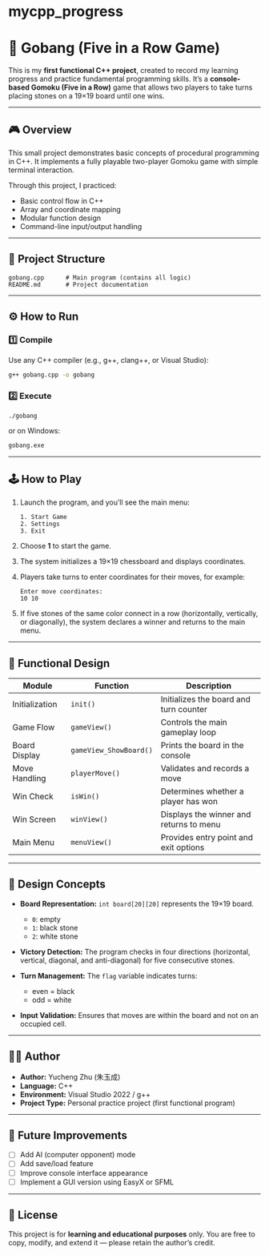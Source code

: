 # mycpp_progress

# 🧩 Gobang (Five in a Row Game)

This is my **first functional C++ project**, created to record my learning progress and practice fundamental programming skills.
It’s a **console-based Gomoku (Five in a Row)** game that allows two players to take turns placing stones on a 19×19 board until one wins.

---

## 🎮 Overview

This small project demonstrates basic concepts of procedural programming in C++.
It implements a fully playable two-player Gomoku game with simple terminal interaction.

Through this project, I practiced:

* Basic control flow in C++
* Array and coordinate mapping
* Modular function design
* Command-line input/output handling

---

## 📂 Project Structure

```
gobang.cpp      # Main program (contains all logic)
README.md       # Project documentation
```

---

## ⚙️ How to Run

### 1️⃣ Compile

Use any C++ compiler (e.g., g++, clang++, or Visual Studio):

```bash
g++ gobang.cpp -o gobang
```

### 2️⃣ Execute

```bash
./gobang
```

or on Windows:

```bash
gobang.exe
```

---

## 🕹️ How to Play

1. Launch the program, and you’ll see the main menu:

   ```
   1. Start Game
   2. Settings
   3. Exit
   ```
2. Choose **1** to start the game.
3. The system initializes a 19×19 chessboard and displays coordinates.
4. Players take turns to enter coordinates for their moves, for example:

   ```
   Enter move coordinates:
   10 10
   ```
5. If five stones of the same color connect in a row (horizontally, vertically, or diagonally), the system declares a winner and returns to the main menu.

---

## 🧠 Functional Design

| Module         | Function               | Description                             |
| -------------- | ---------------------- | --------------------------------------- |
| Initialization | `init()`               | Initializes the board and turn counter  |
| Game Flow      | `gameView()`           | Controls the main gameplay loop         |
| Board Display  | `gameView_ShowBoard()` | Prints the board in the console         |
| Move Handling  | `playerMove()`         | Validates and records a move            |
| Win Check      | `isWin()`              | Determines whether a player has won     |
| Win Screen     | `winView()`            | Displays the winner and returns to menu |
| Main Menu      | `menuView()`           | Provides entry point and exit options   |

---

## 🧩 Design Concepts

* **Board Representation:**
  `int board[20][20]` represents the 19×19 board.

  * `0`: empty
  * `1`: black stone
  * `2`: white stone

* **Victory Detection:**
  The program checks in four directions (horizontal, vertical, diagonal, and anti-diagonal) for five consecutive stones.

* **Turn Management:**
  The `flag` variable indicates turns:

  * even = black
  * odd = white

* **Input Validation:**
  Ensures that moves are within the board and not on an occupied cell.

---

## 👨‍💻 Author

* **Author:** Yucheng Zhu (朱玉成)
* **Language:** C++
* **Environment:** Visual Studio 2022 / g++
* **Project Type:** Personal practice project (first functional program)

---

## 🚀 Future Improvements

* [ ] Add AI (computer opponent) mode
* [ ] Add save/load feature
* [ ] Improve console interface appearance
* [ ] Implement a GUI version using EasyX or SFML

---

## 📜 License

This project is for **learning and educational purposes** only.
You are free to copy, modify, and extend it — please retain the author’s credit.


